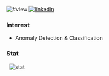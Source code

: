 <p align="left">
  <img src="https://komarev.com/ghpvc/?username=yeonghyeon" alt="#view" />
  <a href="https://www.linkedin.com/in/yeonghyeon-park-25aa97138"><img src="https://img.shields.io/badge/-LinkedIn-blue?style=flat-square&logo=Linkedin&logoColor=white&link=https://www.linkedin.com/in/yeonghyeon-park-25aa97138" alt="linkedin" /></a>
</p>

### Interest
* Anomaly Detection & Classification

### Stat
<p>&nbsp;
  <img src="https://github-readme-stats.vercel.app/api?username=yeonghyeon&show_icons=true" alt="stat" />
</p>

<!--
**YeongHyeon/YeongHyeon** is a ✨ _special_ ✨ repository because its `README.md` (this file) appears on your GitHub profile.

Here are some ideas to get you started:

- 🔭 I’m currently working on ...
- 🌱 I’m currently learning ...
- 👯 I’m looking to collaborate on ...
- 🤔 I’m looking for help with ...
- 💬 Ask me about ...
- 📫 How to reach me: ...
- 😄 Pronouns: ...
- ⚡ Fun fact: ...
-->
